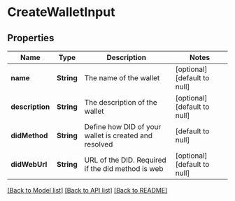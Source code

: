 # CreateWalletInput

## Properties

| Name            | Type       | Description                                           | Notes                        |
| --------------- | ---------- | ----------------------------------------------------- | ---------------------------- |
| **name**        | **String** | The name of the wallet                                | [optional] [default to null] |
| **description** | **String** | The description of the wallet                         | [optional] [default to null] |
| **didMethod**   | **String** | Define how DID of your wallet is created and resolved | [default to null]            |
| **didWebUrl**   | **String** | URL of the DID. Required if the did method is web     | [optional] [default to null] |

[[Back to Model list]](../README.md#documentation-for-models) [[Back to API list]](../README.md#documentation-for-api-endpoints) [[Back to README]](../README.md)
